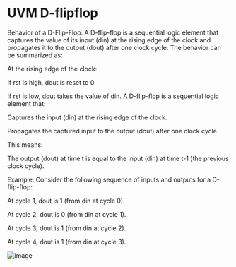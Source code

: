 # UVM  D-flipflop
Behavior of a D-Flip-Flop:
A D-flip-flop is a sequential logic element that captures the value of its input (din) at the rising edge of the clock and propagates it to the output (dout) after one clock cycle. The behavior can be summarized as:

At the rising edge of the clock:

If rst is high, dout is reset to 0.

If rst is low, dout takes the value of din.
A D-flip-flop is a sequential logic element that:

Captures the input (din) at the rising edge of the clock.

Propagates the captured input to the output (dout) after one clock cycle.

This means:

The output (dout) at time t is equal to the input (din) at time t-1 (the previous clock cycle).

Example:
Consider the following sequence of inputs and outputs for a D-flip-flop:

At cycle 1, dout is 1 (from din at cycle 0).

At cycle 2, dout is 0 (from din at cycle 1).

At cycle 3, dout is 1 (from din at cycle 2).

At cycle 4, dout is 1 (from din at cycle 3).

![image](https://github.com/user-attachments/assets/c2c77de7-acc2-4f61-a18f-0845529e8843)
